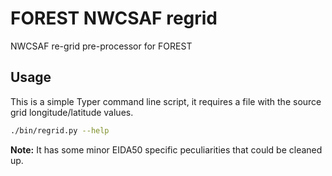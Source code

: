 # FOREST NWCSAF regrid
NWCSAF re-grid pre-processor for FOREST

## Usage

This is a simple Typer command line script, it requires a file with the source grid longitude/latitude
values.

```sh
./bin/regrid.py --help
```

**Note:** It has some minor EIDA50 specific peculiarities that could be cleaned up.
